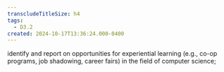 ```yaml
---
transcludeTitleSize: h4
tags:
  - D3.2
created: 2024-10-17T13:36:24.000-0400
---
```

identify and report on opportunities for experiential learning (e.g., co-op programs, job shadowing, career fairs) in the field of computer science;

